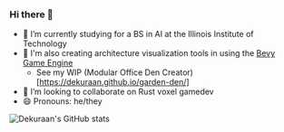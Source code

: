 ### Hi there 👋
- 🌱 I’m currently studying for a BS in AI at the Illinois Institute of Technology
- 🏡 I'm also creating architecture visualization tools in using the [Bevy Game Engine](https://bevyengine.org/)
  - See my WIP (Modular Office Den Creator)[https://dekuraan.github.io/garden-den/]
- 👯 I’m looking to collaborate on Rust voxel gamedev
- 😄 Pronouns: he/they

![Dekuraan's GitHub stats](https://github-readme-stats.vercel.app/api?username=dekuraan&count_private=true&theme=dark)
